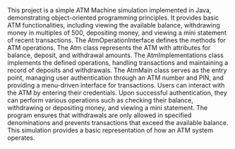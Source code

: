 This project is a simple ATM Machine simulation implemented in Java, demonstrating object-oriented programming principles. It provides basic ATM functionalities, including viewing the available balance, withdrawing money in multiples of 500, depositing money, and viewing a mini statement of recent transactions. 
The AtmOperationInterface defines the methods for ATM operations. The Atm class represents the ATM with attributes for balance, deposit, and withdrawal amounts. The AtmImplementations class implements the defined operations, handling transactions and maintaining a record of deposits and withdrawals. The AtmMain class serves as the entry point, managing user authentication through an ATM number and PIN, and providing a menu-driven interface for transactions.
Users can interact with the ATM by entering their credentials. Upon successful authentication, they can perform various operations such as checking their balance, withdrawing or depositing money, and viewing a mini statement. The program ensures that withdrawals are only allowed in specified denominations and prevents transactions that exceed the available balance. This simulation provides a basic representation of how an ATM system operates.
